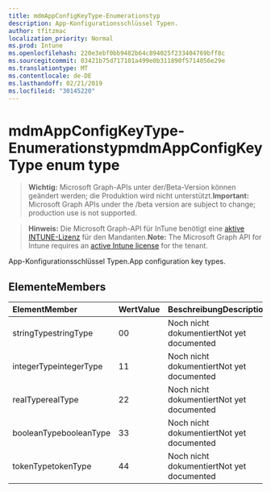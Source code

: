```yaml
---
title: mdmAppConfigKeyType-Enumerationstyp
description: App-Konfigurationsschlüssel Typen.
author: tfitzmac
localization_priority: Normal
ms.prod: Intune
ms.openlocfilehash: 220e3ebf0bb9482b64c894025f233404769bff8c
ms.sourcegitcommit: 03421b75d717101a499e0b311890f5714056e29e
ms.translationtype: MT
ms.contentlocale: de-DE
ms.lasthandoff: 02/21/2019
ms.locfileid: "30145220"
---
```

# <a name="mdmappconfigkeytype-enum-type"></a><span data-ttu-id="d085f-103">mdmAppConfigKeyType-Enumerationstyp</span><span class="sxs-lookup"><span data-stu-id="d085f-103">mdmAppConfigKeyType enum type</span></span>

> <span data-ttu-id="d085f-104">**Wichtig:** Microsoft Graph-APIs unter der/Beta-Version können geändert werden; die Produktion wird nicht unterstützt.</span><span class="sxs-lookup"><span data-stu-id="d085f-104">**Important:** Microsoft Graph APIs under the /beta version are subject to change; production use is not supported.</span></span>

> <span data-ttu-id="d085f-105">**Hinweis:** Die Microsoft Graph-API für InTune benötigt eine [aktive INTUNE-Lizenz](https://go.microsoft.com/fwlink/?linkid=839381) für den Mandanten.</span><span class="sxs-lookup"><span data-stu-id="d085f-105">**Note:** The Microsoft Graph API for Intune requires an [active Intune license](https://go.microsoft.com/fwlink/?linkid=839381) for the tenant.</span></span>

<span data-ttu-id="d085f-106">App-Konfigurationsschlüssel Typen.</span><span class="sxs-lookup"><span data-stu-id="d085f-106">App configuration key types.</span></span>

## <a name="members"></a><span data-ttu-id="d085f-107">Elemente</span><span class="sxs-lookup"><span data-stu-id="d085f-107">Members</span></span>
|<span data-ttu-id="d085f-108">Element</span><span class="sxs-lookup"><span data-stu-id="d085f-108">Member</span></span>|<span data-ttu-id="d085f-109">Wert</span><span class="sxs-lookup"><span data-stu-id="d085f-109">Value</span></span>|<span data-ttu-id="d085f-110">Beschreibung</span><span class="sxs-lookup"><span data-stu-id="d085f-110">Description</span></span>|
|:---|:---|:---|
|<span data-ttu-id="d085f-111">stringType</span><span class="sxs-lookup"><span data-stu-id="d085f-111">stringType</span></span>|<span data-ttu-id="d085f-112">0</span><span class="sxs-lookup"><span data-stu-id="d085f-112">0</span></span>|<span data-ttu-id="d085f-113">Noch nicht dokumentiert</span><span class="sxs-lookup"><span data-stu-id="d085f-113">Not yet documented</span></span>|
|<span data-ttu-id="d085f-114">integerType</span><span class="sxs-lookup"><span data-stu-id="d085f-114">integerType</span></span>|<span data-ttu-id="d085f-115">1</span><span class="sxs-lookup"><span data-stu-id="d085f-115">1</span></span>|<span data-ttu-id="d085f-116">Noch nicht dokumentiert</span><span class="sxs-lookup"><span data-stu-id="d085f-116">Not yet documented</span></span>|
|<span data-ttu-id="d085f-117">realType</span><span class="sxs-lookup"><span data-stu-id="d085f-117">realType</span></span>|<span data-ttu-id="d085f-118">2</span><span class="sxs-lookup"><span data-stu-id="d085f-118">2</span></span>|<span data-ttu-id="d085f-119">Noch nicht dokumentiert</span><span class="sxs-lookup"><span data-stu-id="d085f-119">Not yet documented</span></span>|
|<span data-ttu-id="d085f-120">booleanType</span><span class="sxs-lookup"><span data-stu-id="d085f-120">booleanType</span></span>|<span data-ttu-id="d085f-121">3</span><span class="sxs-lookup"><span data-stu-id="d085f-121">3</span></span>|<span data-ttu-id="d085f-122">Noch nicht dokumentiert</span><span class="sxs-lookup"><span data-stu-id="d085f-122">Not yet documented</span></span>|
|<span data-ttu-id="d085f-123">tokenType</span><span class="sxs-lookup"><span data-stu-id="d085f-123">tokenType</span></span>|<span data-ttu-id="d085f-124">4</span><span class="sxs-lookup"><span data-stu-id="d085f-124">4</span></span>|<span data-ttu-id="d085f-125">Noch nicht dokumentiert</span><span class="sxs-lookup"><span data-stu-id="d085f-125">Not yet documented</span></span>|




